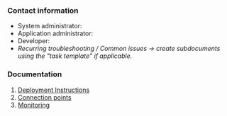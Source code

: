 ### Contact information
   - System administrator: 
   - Application administrator:
   - Developer:
   - _Recurring troubleshooting / Common issues -> create subdocuments using the "task template" if applicable._ 

### Documentation

1. [Deployment Instructions](Support/Deployment.md) 
1. [Connection points](Support/Connection-Points.md)
1. [Monitoring](Support/Monitoring.md)